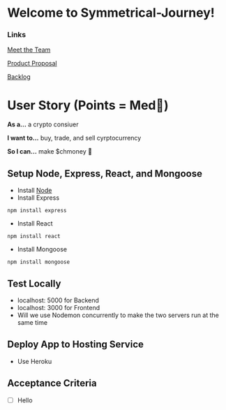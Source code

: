 # Welcome to Symmetrical-Journey!

### Links

[Meet the Team](https://github.com/maceyraejones/symmetrical-journey/wiki)

[Product Proposal](https://github.com/maceyraejones/symmetrical-journey/wiki/Product-Proposal)

[Backlog](https://github.com/maceyraejones/symmetrical-journey/projects/1)

# User Story (Points = Med👕)

**As a...** a crypto consiuer


**I want to...** buy, trade, and sell cyrptocurrency


**So I can...** make $chmoney 🤑


## Setup Node, Express, React, and Mongoose
- Install [Node](https://nodejs.org/en/download/)
- Install Express
```
npm install express
```
- Install React
```
npm install react
```
- Install Mongoose
```
npm install mongoose
```

## Test Locally
- localhost: 5000 for Backend
- localhost: 3000 for Frontend
- Will we use Nodemon concurrently to make the two servers run at the same time

## Deploy App to Hosting Service
- Use Heroku

## Acceptance Criteria 
- [ ] Hello
